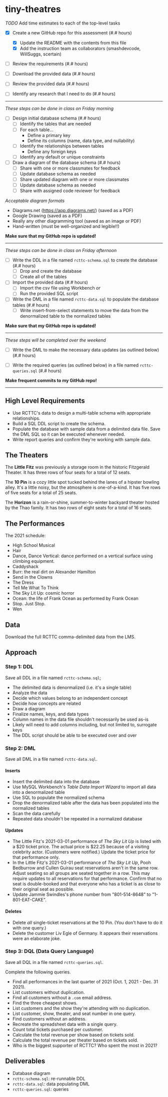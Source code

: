 # tiny-theatres
_TODO_ Add time estimates to each of the top-level tasks

* [X] Create a new GitHub repo for this assessment (#.# hours)
    * [X] Update the README with the contents from this file
    * [X] Add the instruction team as collaborators (smashdevcode, WillSuggs, scertain)

* [ ] Review the requirements (#.# hours)

* [ ] Download the provided data (#.# hours)

* [ ] Review the provided data (#.# hours)

* [ ] Identify any research that I need to do (#.# hours)

---

_These steps can be done in class on Friday morning_

* [ ] Design initial database schema (#.# hours)
    * [ ] Identify the tables that are needed
    * [ ] For each table...
        * Define a primary key
        * Define its columns (name, data type, and nullability)
    * [ ] Identify the relationships between tables
        * Define any foreign keys
    * [ ] Identify any default or unique constraints

* [ ] Draw a diagram of the database schema (#.# hours)
    * [ ] Share with one or more classmates for feedback
    * [ ] Update database schema as needed
    * [ ] Share updated diagram with one or more classmates
    * [ ] Update database schema as needed
    * [ ] Share with assigned code reviewer for feedback

_Acceptable diagram formats_

* Diagrams.net (https://app.diagrams.net/) (saved as a PDF)
* Google Drawing (saved as a PDF)
* Really any other diagramming tool (saved as an image or PDF)
* Hand-written (must be well-organized and legible!!)

**Make sure that my GitHub repo is updated!**

---

_These steps can be done in class on Friday afternoon_

* [ ] Write the DDL in a file named `rcttc-schema.sql` to create the database (#.# hours)
    * [ ] Drop and create the database
    * [ ] Create all of the tables

* [ ] Import the provided data (#.# hours)
    * [ ] Import the csv file using Workbench _or_
    * [ ] Run the provided SQL script

* [ ] Write the DML in a file named `rcttc-data.sql` to populate the database tables (#.# hours)
    * [ ] Write insert-from-select statements to move the data from the denormalized table to the normalized tables

**Make sure that my GitHub repo is updated!**

---

_These steps will be completed over the weekend_

* [ ] Write the DML to make the necessary data updates (as outlined below) (#.# hours)

* [ ] Write the required queries (as outlined below) in a file named `rcttc-queries.sql` (#.# hours)

**Make frequent commits to my GitHub repo!**

---

## High Level Requirements

- Use RCTTC's data to design a multi-table schema with appropriate relationships.
- Build a SQL DDL script to create the schema.
- Populate the database with sample data from a delimited data file. Save the DML SQL so it can be executed whenever needed.
- Write report queries and confirm they're working with sample data.

## The Theaters

The **Little Fitz** was previously a storage room in the historic Fitzgerald Theater. It has three rows of four seats for a total of 12 seats.

The **10 Pin** is a cozy little spot tucked behind the lanes of a hipster bowling alley. It's a little noisy, but the atmosphere is one-of-a-kind. It has five rows of five seats for a total of 25 seats.

The **Horizon** is a rain-or-shine, summer-to-winter backyard theater hosted by the Thao family. It has two rows of eight seats for a total of 16 seats.

## The Performances

The 2021 schedule:

- High School Musical
- Hair
- Dance, Dance Vertical: dance performed on a vertical surface using climbing equipment.
- Caddyshack
- Burr: the real dirt on Alexander Hamilton
- Send in the Clowns
- The Dress
- Tell Me What To Think
- The Sky Lit Up: cosmic horror
- Ocean: the life of Frank Ocean as performed by Frank Ocean
- Stop. Just Stop.
- Wen

## Data

Download the full RCTTC comma-delimited data from the LMS.

## Approach

### Step 1: DDL

Save all DDL in a file named `rcttc-schema.sql`;

* The delimited data is denormalized (i.e. it's a single table)
* Analyze the data
* Decide which values belong to an independent concept
* Decide how concepts are related
* Draw a diagram
* Finalize names, keys, and data types
* Column names in the data file shouldn't necessarily be used as-is
* Likely will need to add columns including, but not limited to, surrogate keys
* The DDL script should be able to be executed over and over

### Step 2: DML

Save all DML in a file named `rcttc-data.sql`.

#### Inserts

* Insert the delimited data into the database
* Use MySQL Workbench's *Table Data Import Wizard* to import all data into a denormalized table
* Use SQL to populate the normalized schema
* Drop the denormalized table after the data has been populated into the normalized tables
* Scan the data carefully
* Repeated data shouldn't be repeated in a normalized database

#### Updates

- The Little Fitz's 2021-03-01 performance of *The Sky Lit Up* is listed with a $20 ticket price. The actual price is $22.25 because of a visiting celebrity actor. (Customers were notified.) Update the ticket price for that performance only.
- In the Little Fitz's 2021-03-01 performance of *The Sky Lit Up*, Pooh Bedburrow and Cullen Guirau seat reservations aren't in the same row. Adjust seating so all groups are seated together in a row. This may require updates to all reservations for that performance. Confirm that no seat is double-booked and that everyone who has a ticket is as close to their original seat as possible.
- Update Jammie Swindles's phone number from "801-514-8648" to "1-801-EAT-CAKE".

#### Deletes

- Delete *all* single-ticket reservations at the 10 Pin. (You don't have to do it with one query.)
- Delete the customer Liv Egle of Germany. It appears their reservations were an elaborate joke.

### Step 3: DQL (Data Query Language)

Save all DQL in a file named `rcttc-queries.sql`.

Complete the following queries.

- Find all performances in the last quarter of 2021 (Oct. 1, 2021 - Dec. 31 2021).
- List customers without duplication.
- Find all customers without a `.com` email address.
- Find the three cheapest shows.
- List customers and the show they're attending with no duplication.
- List customer, show, theater, and seat number in one query.
- Find customers without an address.
- Recreate the spreadsheet data with a single query.
- Count total tickets purchased per customer.
- Calculate the total revenue per show based on tickets sold.
- Calculate the total revenue per theater based on tickets sold.
- Who is the biggest supporter of RCTTC? Who spent the most in 2021?

## Deliverables

- Database diagram
- `rcttc-schema.sql`: re-runnable DDL
- `rcttc-data.sql`: data populating DML
- `rcttc-queries.sql`: queries
